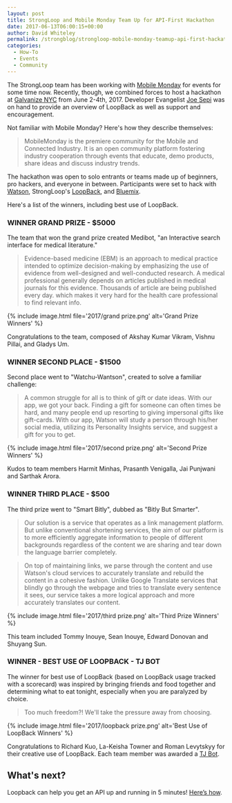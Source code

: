 ```yaml
---
layout: post
title: StrongLoop and Mobile Monday Team Up for API-First Hackathon
date: 2017-06-13T06:00:15+00:00
author: David Whiteley
permalink: /strongblog/strongloop-mobile-monday-teamup-api-first-hackathon/
categories:
  - How-To
  - Events
  - Community
---
```


The StrongLoop team has been working with [Mobile Monday](http://mobilemonday.us) for events for some time now. Recently, though, we combined forces to host a hackathon at [Galvanize NYC](https://www.galvanize.com/new-york/campus) from June 2-4th, 2017. Developer Evangelist [Joe Sepi](https://strongloop.com/strongblog/my-friends-call-me-joe-sepi-and-you-can-too/) was on hand to provide an overview of LoopBack as well as support and encouragement.

Not familiar with Mobile Monday? Here's how they describe themselves: 

> MobileMonday is the premiere community for the Mobile and Connected Industry. It is an open community platform fostering industry cooperation through events that educate, demo products, share ideas and discuss industry trends. 
<!--more-->
The hackathon was open to solo entrants or teams made up of beginners, pro hackers, and everyone in between. Participants were set to hack with [Watson](https://www.ibm.com/watson/), StrongLoop's [LoopBack](http://loopback.io/), and [Bluemix](https://www.ibm.com/cloud-computing/bluemix/what-is-bluemix).

Here's a list of the winners, including best use of LoopBack.

### WINNER GRAND PRIZE - $5000

The team that won the grand prize created Medibot, "an Interactive search interface for medical literature."

> Evidence-based medicine (EBM) is an approach to medical practice intended to optimize decision-making by emphasizing the use of evidence from well-designed and well-conducted research. A medical professional generally depends on articles published in medical journals for this evidence.  Thousands of article are being published every day. which makes it very hard for the health care professional to find relevant info.

{% include image.html file='2017/grand prize.png' alt='Grand Prize Winners' %}

Congratulations to the team, composed of Akshay Kumar Vikram, Vishnu Pillai, and Gladys Um.

### WINNER SECOND PLACE - $1500

Second place went to "Watchu-Wantson", created to solve a familiar challenge:

> A common struggle for all is to think of gift or date ideas. With our app, we got your back. Finding a gift for someone can often times be hard, and many people end up resorting to giving impersonal gifts like gift-cards. With our app, Watson will study a person through his/her social media, utilizing its Personality Insights service, and suggest a gift for you to get.

{% include image.html file='2017/second prize.png' alt='Second Prize Winners' %}

Kudos to team members Harmit Minhas, Prasanth Venigalla, Jai Punjwani and Sarthak Arora.

### WINNER THIRD PLACE - $500

The third prize went to "Smart Bitly", dubbed as "Bitly But Smarter".

> Our solution is a service that operates as a link management platform. But unlike conventional shortening services, the aim of our platform is to more efficiently aggregate information to people of different backgrounds regardless of the content we are sharing and tear down the language barrier completely.

> On top of maintaining links, we parse through the content and use Watson's cloud services to accurately translate and rebuild the content in a cohesive fashion. Unlike Google Translate services that blindly go through the webpage and tries to translate every sentence it sees, our service takes a more logical approach and more accurately translates our content.

{% include image.html file='2017/third prize.png' alt='Third Prize Winners' %}

This team included Tommy Inouye, Sean Inouye, Edward Donovan and Shuyang Sun. 

### WINNER - BEST USE OF LOOPBACK - TJ BOT

The winner for best use of LoopBack (based on LoopBack usage tracked with a scorecard) was inspired by bringing friends and food together and determining what to eat tonight, especially when you are paralyzed by choice.

> Too much freedom?! We'll take the pressure away from choosing.

{% include image.html file='2017/loopback prize.png' alt='Best Use of LoopBack Winners' %}

Congratulations to Richard Kuo, La-Keisha Towner and Roman Levytskyy for their creative use of LoopBack. Each team member was awarded a [TJ Bot](https://ibmtjbot.github.io/). 

## What's next?

Loopback can help you get an API up and running in 5 minutes! [Here’s how](https://developer.ibm.com/apiconnect/2017/03/09/loopback-in-5-minutes/).



 
